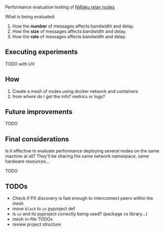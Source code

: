 Performance evaluation testing of [NWaku relay nodes](https://github.com/waku-org/nwaku)

What is being evaluated:

1. How the **number** of messages affects bandwidth and delay.
2. How the **size** of messages affects bandwidth and delay.
3. How the **rate** of messages affects bandwidth and delay.

## Executing experiments

TODO with UV

## How

1. Create a mesh of nodes using docker network and containers
2. from where do I get the info? metrics or logs?

## Future improvements

TODO

## Final considerations

Is it effective to evaluate performance deploying several nodes on the same machine at all?
They'll be sharing the same network namespace, same hardware resources...

TODO

## TODOs

- Check if PX discovery is fast enough to interconnect peers within the mesh
- move `black` to `uv` pyproject def
- is `uv` and its pyproject correctly being used? (package vs library...)
- mesh in-file TODOs
- review project structure
